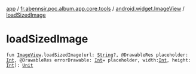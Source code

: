 [app](../../index.md) / [fr.abennsir.poc.album.app.core.tools](../index.md) / [android.widget.ImageView](index.md) / [loadSizedImage](./load-sized-image.md)

# loadSizedImage

`fun `[`ImageView`](https://developer.android.com/reference/android/widget/ImageView.html)`.loadSizedImage(url: `[`String`](https://kotlinlang.org/api/latest/jvm/stdlib/kotlin/-string/index.html)`?, @DrawableRes placeholder: `[`Int`](https://kotlinlang.org/api/latest/jvm/stdlib/kotlin/-int/index.html)`, @DrawableRes errorDrawable: `[`Int`](https://kotlinlang.org/api/latest/jvm/stdlib/kotlin/-int/index.html)` = placeholder, width: `[`Int`](https://kotlinlang.org/api/latest/jvm/stdlib/kotlin/-int/index.html)`, height: `[`Int`](https://kotlinlang.org/api/latest/jvm/stdlib/kotlin/-int/index.html)`): `[`Unit`](https://kotlinlang.org/api/latest/jvm/stdlib/kotlin/-unit/index.html)